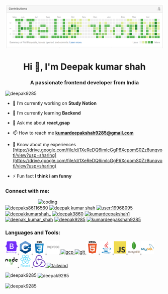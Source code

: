 ![logo](https://github.com/deepak9285/deepak9285/blob/main/R.png)
<h1 align="center">Hi 👋, I'm Deepak kumar shah</h1>
<h3 align="center">A passionate frontend developer from India</h3>

<p align="left"> <img src="https://komarev.com/ghpvc/?username=deepak9285&label=Profile%20views&color=0e75b6&style=flat" alt="deepak9285" /> </p>

- 🔭 I’m currently working on **Study Notion**

- 🌱 I’m currently learning **Backend**

- 💬 Ask me about **react,gsap**

- 📫 How to reach me **kumardeepakshah9285@gmail.com**

- 📄 Know about my experiences [https://drive.google.com/file/d/1XeReDQ6imIcGgP6XcpomS0Zz8unqvotl/view?usp=sharing](https://drive.google.com/file/d/1XeReDQ6imIcGgP6XcpomS0Zz8unqvotl/view?usp=sharing)

- ⚡ Fun fact **I think i am funny**

<h3 align="left">Connect with me:</h3>
<img align="right" alt="coding" width="400" src="https://rajacepat.com/assets/frontend/img/webdev.gif">
<p align="left">
<a href="https://twitter.com/deepaks86116560" target="blank"><img align="center" src="https://raw.githubusercontent.com/rahuldkjain/github-profile-readme-generator/master/src/images/icons/Social/twitter.svg" alt="deepaks86116560" height="30" width="40" /></a>
<a href="https://linkedin.com/in/deepak kumar shah" target="blank"><img align="center" src="https://raw.githubusercontent.com/rahuldkjain/github-profile-readme-generator/master/src/images/icons/Social/linked-in-alt.svg" alt="deepak kumar shah" height="30" width="40" /></a>
<a href="https://stackoverflow.com/users/user:19968095" target="blank"><img align="center" src="https://raw.githubusercontent.com/rahuldkjain/github-profile-readme-generator/master/src/images/icons/Social/stack-overflow.svg" alt="user:19968095" height="30" width="40" /></a>
<a href="https://instagram.com/deepakkumarshah_" target="blank"><img align="center" src="https://raw.githubusercontent.com/rahuldkjain/github-profile-readme-generator/master/src/images/icons/Social/instagram.svg" alt="deepakkumarshah_" height="30" width="40" /></a>
<a href="https://www.codechef.com/users/deepak3860" target="blank"><img align="center" src="https://cdn.jsdelivr.net/npm/simple-icons@3.1.0/icons/codechef.svg" alt="deepak3860" height="30" width="40" /></a>
<a href="https://www.hackerrank.com/kumardeepakshah1" target="blank"><img align="center" src="https://raw.githubusercontent.com/rahuldkjain/github-profile-readme-generator/master/src/images/icons/Social/hackerrank.svg" alt="kumardeepakshah1" height="30" width="40" /></a>
<a href="https://codeforces.com/profile/deepak_kumar_shah" target="blank"><img align="center" src="https://raw.githubusercontent.com/rahuldkjain/github-profile-readme-generator/master/src/images/icons/Social/codeforces.svg" alt="deepak_kumar_shah" height="30" width="40" /></a>
<a href="https://www.leetcode.com/deepak9285" target="blank"><img align="center" src="https://raw.githubusercontent.com/rahuldkjain/github-profile-readme-generator/master/src/images/icons/Social/leet-code.svg" alt="deepak9285" height="30" width="40" /></a>
<a href="https://auth.geeksforgeeks.org/user/kumardeepakshah9285" target="blank"><img align="center" src="https://raw.githubusercontent.com/rahuldkjain/github-profile-readme-generator/master/src/images/icons/Social/geeks-for-geeks.svg" alt="kumardeepakshah9285" height="30" width="40" /></a>
</p>

<h3 align="left">Languages and Tools:</h3>
<p align="left"> <a href="https://getbootstrap.com" target="_blank" rel="noreferrer"> <img src="https://raw.githubusercontent.com/devicons/devicon/master/icons/bootstrap/bootstrap-plain-wordmark.svg" alt="bootstrap" width="40" height="40"/> </a> <a href="https://www.w3schools.com/cpp/" target="_blank" rel="noreferrer"> <img src="https://raw.githubusercontent.com/devicons/devicon/master/icons/cplusplus/cplusplus-original.svg" alt="cplusplus" width="40" height="40"/> </a> <a href="https://www.w3schools.com/css/" target="_blank" rel="noreferrer"> <img src="https://raw.githubusercontent.com/devicons/devicon/master/icons/css3/css3-original-wordmark.svg" alt="css3" width="40" height="40"/> </a> <a href="https://expressjs.com" target="_blank" rel="noreferrer"> <img src="https://raw.githubusercontent.com/devicons/devicon/master/icons/express/express-original-wordmark.svg" alt="express" width="40" height="40"/> </a> <a href="https://cloud.google.com" target="_blank" rel="noreferrer"> <img src="https://www.vectorlogo.zone/logos/google_cloud/google_cloud-icon.svg" alt="gcp" width="40" height="40"/> </a> <a href="https://git-scm.com/" target="_blank" rel="noreferrer"> <img src="https://www.vectorlogo.zone/logos/git-scm/git-scm-icon.svg" alt="git" width="40" height="40"/> </a> <a href="https://www.w3.org/html/" target="_blank" rel="noreferrer"> <img src="https://raw.githubusercontent.com/devicons/devicon/master/icons/html5/html5-original-wordmark.svg" alt="html5" width="40" height="40"/> </a> <a href="https://www.java.com" target="_blank" rel="noreferrer"> <img src="https://raw.githubusercontent.com/devicons/devicon/master/icons/java/java-original.svg" alt="java" width="40" height="40"/> </a> <a href="https://developer.mozilla.org/en-US/docs/Web/JavaScript" target="_blank" rel="noreferrer"> <img src="https://raw.githubusercontent.com/devicons/devicon/master/icons/javascript/javascript-original.svg" alt="javascript" width="40" height="40"/> </a> <a href="https://www.mongodb.com/" target="_blank" rel="noreferrer"> <img src="https://raw.githubusercontent.com/devicons/devicon/master/icons/mongodb/mongodb-original-wordmark.svg" alt="mongodb" width="40" height="40"/> </a> <a href="https://www.mysql.com/" target="_blank" rel="noreferrer"> <img src="https://raw.githubusercontent.com/devicons/devicon/master/icons/mysql/mysql-original-wordmark.svg" alt="mysql" width="40" height="40"/> </a> <a href="https://nodejs.org" target="_blank" rel="noreferrer"> <img src="https://raw.githubusercontent.com/devicons/devicon/master/icons/nodejs/nodejs-original-wordmark.svg" alt="nodejs" width="40" height="40"/> </a> <a href="https://reactjs.org/" target="_blank" rel="noreferrer"> <img src="https://raw.githubusercontent.com/devicons/devicon/master/icons/react/react-original-wordmark.svg" alt="react" width="40" height="40"/> </a> <a href="https://redux.js.org" target="_blank" rel="noreferrer"> <img src="https://raw.githubusercontent.com/devicons/devicon/master/icons/redux/redux-original.svg" alt="redux" width="40" height="40"/> </a> <a href="https://tailwindcss.com/" target="_blank" rel="noreferrer"> <img src="https://www.vectorlogo.zone/logos/tailwindcss/tailwindcss-icon.svg" alt="tailwind" width="40" height="40"/> </a> </p>

<p><img align="left" src="https://github-readme-stats.vercel.app/api/top-langs?username=deepak9285&show_icons=true&locale=en&layout=compact" alt="deepak9285" /></p>

<p>&nbsp;<img align="center" src="https://github-readme-stats.vercel.app/api?username=deepak9285&show_icons=true&locale=en" alt="deepak9285" /></p>

<p><img align="center" src="https://github-readme-streak-stats.herokuapp.com/?user=deepak9285&" alt="deepak9285" /></p>
